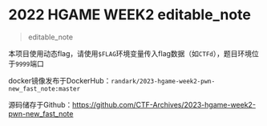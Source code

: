 # 2022 HGAME WEEK2 editable_note

> editable_note

本项目使用动态flag，请使用`$FLAG`环境变量传入flag数据（如`CTFd`），题目环境位于`9999`端口

docker镜像发布于DockerHub：`randark/2023-hgame-week2-pwn-new_fast_note:master`

源码储存于Github：https://github.com/CTF-Archives/2023-hgame-week2-pwn-new_fast_note